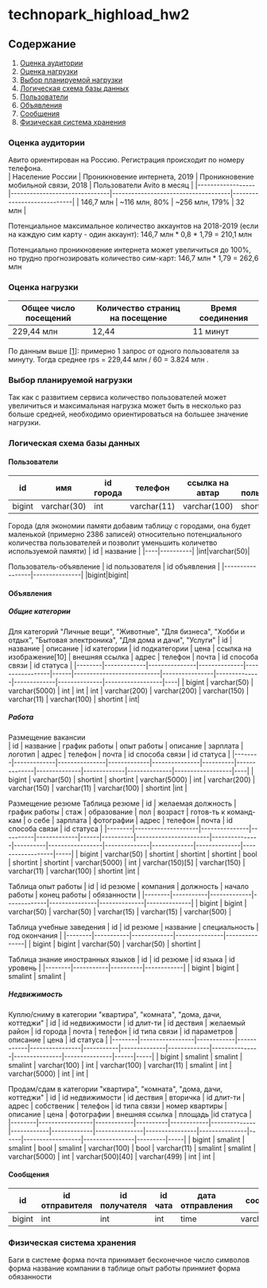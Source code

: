 # technopark_highload_hw2
## Содержание
1. [Оценка аудитории](#audience-rating)
2. [Оценка нагрузки](#load-rating)
3. [Выбор планируемой нагрузки](#choose-load)
4. [Логическая схема базы данных](#logic-db)
5. [Пользователи](#users)
6. [Объявления](#items)
7. [Сообщения](#posts)
5. [Физическая система хранения](#physical-db)

### Оценка аудитории
Авито ориентирован на Россию. Регистрация происходит по номеру телефона.  
| Население России | Проникновение интернета, 2019 | Проникновение мобильной связи, 2018 | Пользователи Avito в месяц |
|------------------|-------------------------------|-------------------------------------|----------------------------|
| 146,7 млн        | ~116 млн, 80%                 | ~256 млн, 179%                      | 32 млн                     |

Потенциальное максимальное количество аккаунтов на 2018-2019 (если на каждую сим карту - один аккаунт): 
146,7 млн * 0,8 * 1,79 = 210,1 млн

Потенциально проникновение интернета может увеличиться до 100%, но трудно прогнозировать количество сим-карт:
146,7 млн * 1,79 = 262,6 млн

### Оценка нагрузки
| Общее число посещений | Количество страниц на посещение | Время соединения |
|-----------------------|---------------------------------|------------------|
| 229,44 млн            | 12,44                           | 11 минут         |

По данным выше [[1]](https://www.similarweb.com/website/avito.ru): примерно 1 запрос от одного пользователя за минуту.
Тогда среднее rps = 229,44 млн / 60 = 3.824 млн .

### Выбор планируемой нагрузки
Так как с развитием сервиса количество пользователей может увеличиться и максимальная нагрузка может быть в несколько раз больше средней, необходимо ориентироваться на большее значение нагрузки.
### Логическая схема базы данных
#### Пользователи
| id  | имя | id города | телефон | ссылка на автар | тип пользователя |
|-----|-----|-----------|---------|-----------------|------------------|
|bigint|varchar(30)|int|varchar(11)|varchar(100)|shortint|

Города (для экономии памяти добавим таблицу с городами, она будет маленькой (примерно 2386 записей) относительно потенциального количества пользователей и позволит уменьшить количетво используемой памяти)
| id | название |
|----|----------|
|int|varchar(50)|

Пользователь-объявление
| id пользователя | id объявления |
|-----------------|---------------|
|bigint|bigint|

#### Объявления
#####  Общие категории 
Для категорий "Личные вещи", "Животные", "Для бизнеса", "Хобби и отдых", "Бытовая электроника", "Для дома и дачи", "Услуги" 
| id     | название    | описание      | id категории | id подкатегории | цена | ссылка на изображение[10] | внешняя ссылка | адрес        | телефон     | почта        | id способа связи | id статуса |
|--------|-------------|---------------|--------------|-----------------|------|---------------------------|----------------|--------------|-------------|--------------|------------------|----|
| bigint | varchar(50) | varchar(5000) | int          | int             | int  | varchar(200)              | varchar(200)   | varchar(150) | varchar(11) | varchar(100) | shortint         | int|

##### Работа
Размещение вакансии  
| id     | название    | график работы | опыт работы | описание      | зарплата | логотип      | адрес        | телефон     | почта        | id способа связи | id статуса |
|--------|-------------|---------------|-------------|---------------|----------|--------------|--------------|-------------|--------------|------------------|----|
| bigint | varchar(50) | shortint      | shortint    | varchar(5000) | int      | varchar(200) | varchar(150)   | varchar(11) | varchar(100) | shortint         |int |

Размещение резюме
Таблица резюме
| id     | желаемая должность | график работы | стаж     | образование | пол  | возраст  | готов-ть к команд-кам | о себе        | зарплата | фотографии      | адрес        | телефон     | почта        | id способа связи | id статуса |
|--------|--------------------|---------------|----------|-------------|------|----------|-----------------------|---------------|----------|-----------------|--------------|-------------|--------------|------------------|-----|
| bigint | varchar(50)        | shortint      | shortint | shortint    | bool | shortint | shortint              | varchar(5000) | int      | varchar(150)[5] | varchar(150) | varchar(11) | varchar(100) | shortint         |int |  

Таблица опыт работы
| id     | id резюме | компания    | должность   | начало работы | конец работы | обязанности  |
|--------|-----------|-------------|-------------|---------------|--------------|--------------|
| bigint | bigint    | varchar(50) | varchar(50) | varchar(15)   | varchar(15)  | varchar(500) |  

Таблица учебные заведения
| id     | id резюме | название    | специальность | год окончания |
|--------|-----------|-------------|---------------|---------------|
| bigint | bigint    | varchar(50) | varchar(50)   | shortint      |  

Таблица знание иностранных языков
| id     | id резюме | id языка | id уровень |
|--------|-----------|----------|------------|
| bigint | bigint    | smalint  | smalint    |  

##### Недвижимость
Куплю/сниму в категории "квартира", "комната", "дома, дачи, коттеджи"
| id     | id недвижимости | id длит-ти | id дествия | желаемый район | id города | почта        | телефон     | id типа связи | id параметров | описание      | цена | id статуса |
|--------|-----------------|------------|------------|----------------|-----------|--------------|-------------|---------------|---------------|---------------|------|-----|
| bigint | smalint         | smalint    | smalint    | varchar(100)   | int       | varchar(100) | varchar(11) | smalint       | int           | varchar(5000) | int  | int |

Продам/сдам в категории "квартира", "комната", "дома, дачи, коттеджи"
| id     | id недвижимости | id дествия | вторичка | id длит-ти | адрес        | собственик | телефон     | id типа связи | номер квартиры | описание      | цена | фотографии       | внешняя ссылка | площадь |id статуса |
|--------|-----------------|------------|----------|------------|--------------|------------|-------------|---------------|----------------|---------------|------|------------------|----------------|---------|-----|
| bigint | smalint         | smalint    | bool     | smalint    | varchar(100) | bool       | varchar(11) | smalint       | smalint        | varchar(5000) | int  | varchar(500)[40] | varchar(499)   | int     | int |

#### Сообщения
| id     | id отправителя | id получателя | id чата | дата отправления | сообщение     |
|--------|----------------|---------------|---------|------------------|---------------|
| bigint | int            | int           | int     | time             | varchar(5000) |


### Физическая система хранения
Баги в системе
форма почта принимает бесконечное число символов
форма название компании в таблице опыт работы принмиет
форма обязанности
